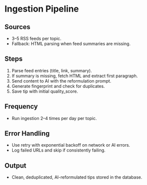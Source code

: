 # Ingestion Pipeline

## Sources

- 3–5 RSS feeds per topic.
- Fallback: HTML parsing when feed summaries are missing.

## Steps

1. Parse feed entries (title, link, summary).
2. If summary is missing, fetch HTML and extract first paragraph.
3. Send content to AI with the reformulation prompt.
4. Generate fingerprint and check for duplicates.
5. Save tip with initial quality_score.

## Frequency

- Run ingestion 2–4 times per day per topic.

## Error Handling

- Use retry with exponential backoff on network or AI errors.
- Log failed URLs and skip if consistently failing.

## Output

- Clean, deduplicated, AI-reformulated tips stored in the database.
